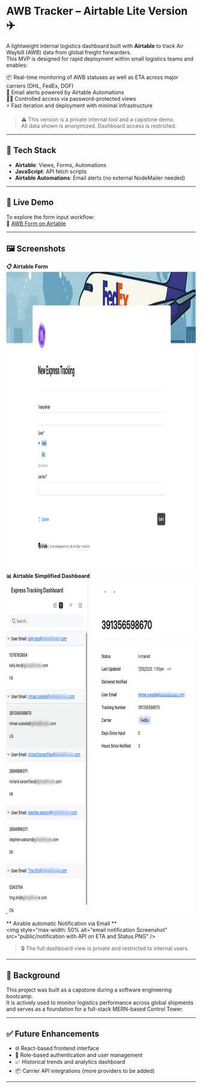# AWB Tracker – Airtable Lite Version ✈️

A lightweight internal logistics dashboard built with **Airtable** to track Air Waybill (AWB) data from global freight forwarders.  
This MVP is designed for rapid deployment within small logistics teams and enables:

📦 Real-time monitoring of AWB statuses as well as ETA across major carriers (DHL, FedEx, DGF)  
🔔 Email alerts powered by Airtable Automations  
🧑‍💼 Controlled access via password-protected views  
⚡ Fast iteration and deployment with minimal infrastructure

> ⚠️ This version is a private internal tool and a capstone demo.  
> All data shown is anonymized. Dashboard access is restricted.

---

## 🔧 Tech Stack

- **Airtable**: Views, Forms, Automations  
- **JavaScript**: API fetch scripts  
- **Airtable Automations**: Email alerts (no external NodeMailer needed)

---

## 🚀 Live Demo

To explore the form input workflow:  
📄 [AWB Form on Airtable](https://airtable.com/appJTBRvo7TmwTumW/pagt2UKSIdz87P8Qa/form)

---

## 🖼️ Screenshots

**📋 Airtable Form**  
<img width="1645" height="780" alt="AWB Form Screenshot" src="public/awb-form.webp" />

**📊 Airtable Simplified Dashboard**  
<img width="829" height="882" alt="Dashboard Screenshot" src="public/dashboard-screenshot.png" />

** Airable automatic Notification via Email **  
<img style="max-width: 50% alt="email notification Screenshot" src="public/notification with API on ETA and Status.PNG" />

> 🔒 The full dashboard view is private and restricted to internal users.

---

## 📘 Background

This project was built as a capstone during a software engineering bootcamp.  
It is actively used to monitor logistics performance across global shipments and serves as a foundation for a full-stack MERN-based Control Tower.

---

## ✅ Future Enhancements

- 🌐 React-based frontend interface  
- 🔐 Role-based authentication and user management  
- 📈 Historical trends and analytics dashboard  
- 📦 Carrier API integrations (more providers to be added)

---

